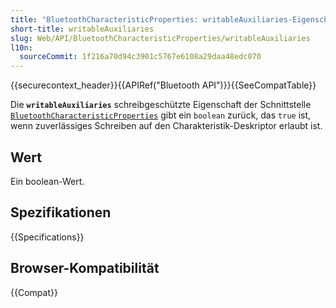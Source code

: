 ```yaml
---
title: "BluetoothCharacteristicProperties: writableAuxiliaries-Eigenschaft"
short-title: writableAuxiliaries
slug: Web/API/BluetoothCharacteristicProperties/writableAuxiliaries
l10n:
  sourceCommit: 1f216a70d94c3901c5767e6108a29daa48edc070
---
```


{{securecontext_header}}{{APIRef("Bluetooth API")}}{{SeeCompatTable}}

Die **`writableAuxiliaries`** schreibgeschützte Eigenschaft der Schnittstelle [`BluetoothCharacteristicProperties`](/de/docs/Web/API/BluetoothCharacteristicProperties) gibt ein
`boolean` zurück, das `true` ist, wenn zuverlässiges Schreiben auf den Charakteristik-Deskriptor erlaubt ist.

## Wert

Ein boolean-Wert.

## Spezifikationen

{{Specifications}}

## Browser-Kompatibilität

{{Compat}}
